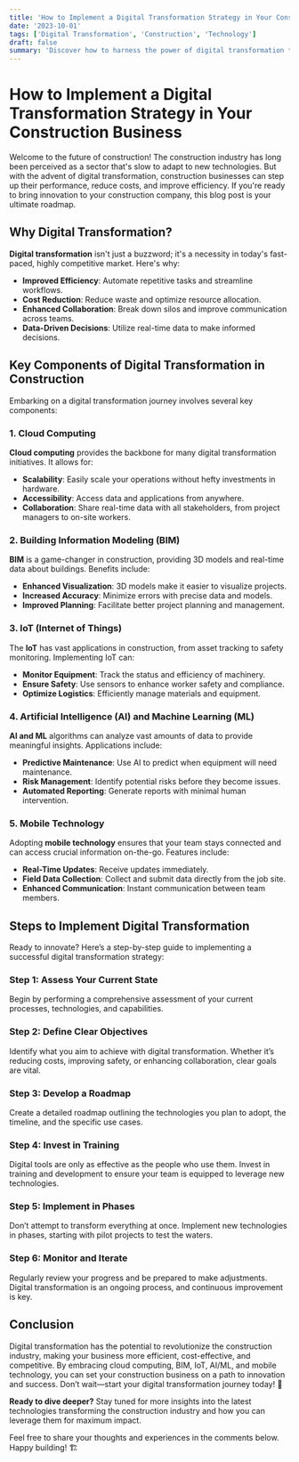 ```yaml
---
title: 'How to Implement a Digital Transformation Strategy in Your Construction Business'
date: '2023-10-01'
tags: ['Digital Transformation', 'Construction', 'Technology']
draft: false
summary: 'Discover how to harness the power of digital transformation to elevate your construction business, streamline operations, and increase profitability.'
---
```


# How to Implement a Digital Transformation Strategy in Your Construction Business

Welcome to the future of construction! The construction industry has long been perceived as a sector that's slow to adapt to new technologies. But with the advent of digital transformation, construction businesses can step up their performance, reduce costs, and improve efficiency. If you're ready to bring innovation to your construction company, this blog post is your ultimate roadmap.

## Why Digital Transformation?

**Digital transformation** isn't just a buzzword; it's a necessity in today's fast-paced, highly competitive market. Here's why:

- **Improved Efficiency**: Automate repetitive tasks and streamline workflows.
- **Cost Reduction**: Reduce waste and optimize resource allocation.
- **Enhanced Collaboration**: Break down silos and improve communication across teams.
- **Data-Driven Decisions**: Utilize real-time data to make informed decisions.

## Key Components of Digital Transformation in Construction

Embarking on a digital transformation journey involves several key components:

### 1. **Cloud Computing**

**Cloud computing** provides the backbone for many digital transformation initiatives. It allows for:

- **Scalability**: Easily scale your operations without hefty investments in hardware.
- **Accessibility**: Access data and applications from anywhere.
- **Collaboration**: Share real-time data with all stakeholders, from project managers to on-site workers.

### 2. **Building Information Modeling (BIM)**

**BIM** is a game-changer in construction, providing 3D models and real-time data about buildings. Benefits include:

- **Enhanced Visualization**: 3D models make it easier to visualize projects.
- **Increased Accuracy**: Minimize errors with precise data and models.
- **Improved Planning**: Facilitate better project planning and management.

### 3. **IoT (Internet of Things)**

The **IoT** has vast applications in construction, from asset tracking to safety monitoring. Implementing IoT can:

- **Monitor Equipment**: Track the status and efficiency of machinery.
- **Ensure Safety**: Use sensors to enhance worker safety and compliance.
- **Optimize Logistics**: Efficiently manage materials and equipment.

### 4. **Artificial Intelligence (AI) and Machine Learning (ML)**

**AI and ML** algorithms can analyze vast amounts of data to provide meaningful insights. Applications include:

- **Predictive Maintenance**: Use AI to predict when equipment will need maintenance.
- **Risk Management**: Identify potential risks before they become issues.
- **Automated Reporting**: Generate reports with minimal human intervention.

### 5. **Mobile Technology**

Adopting **mobile technology** ensures that your team stays connected and can access crucial information on-the-go. Features include:

- **Real-Time Updates**: Receive updates immediately.
- **Field Data Collection**: Collect and submit data directly from the job site.
- **Enhanced Communication**: Instant communication between team members.

## Steps to Implement Digital Transformation

Ready to innovate? Here’s a step-by-step guide to implementing a successful digital transformation strategy:

### Step 1: **Assess Your Current State**

Begin by performing a comprehensive assessment of your current processes, technologies, and capabilities.

### Step 2: **Define Clear Objectives**

Identify what you aim to achieve with digital transformation. Whether it’s reducing costs, improving safety, or enhancing collaboration, clear goals are vital.

### Step 3: **Develop a Roadmap**

Create a detailed roadmap outlining the technologies you plan to adopt, the timeline, and the specific use cases.

### Step 4: **Invest in Training**

Digital tools are only as effective as the people who use them. Invest in training and development to ensure your team is equipped to leverage new technologies.

### Step 5: **Implement in Phases**

Don’t attempt to transform everything at once. Implement new technologies in phases, starting with pilot projects to test the waters.

### Step 6: **Monitor and Iterate**

Regularly review your progress and be prepared to make adjustments. Digital transformation is an ongoing process, and continuous improvement is key.

## Conclusion

Digital transformation has the potential to revolutionize the construction industry, making your business more efficient, cost-effective, and competitive. By embracing cloud computing, BIM, IoT, AI/ML, and mobile technology, you can set your construction business on a path to innovation and success. Don’t wait—start your digital transformation journey today! 🚀

**Ready to dive deeper?** Stay tuned for more insights into the latest technologies transforming the construction industry and how you can leverage them for maximum impact.

Feel free to share your thoughts and experiences in the comments below. Happy building! 🏗️